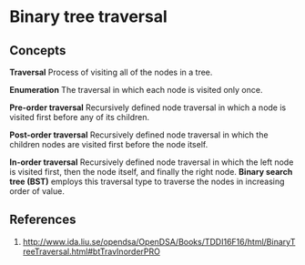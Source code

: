# Binary tree traversal

## Concepts

**Traversal**
Process of visiting all of the nodes in a tree.

**Enumeration**
The traversal in which each node is visited only once.

**Pre-order traversal**
Recursively defined node traversal in which a node is visited first before any of its children.

**Post-order traversal**
Recursively defined node traversal in which the children nodes are visited first before the node
itself.

**In-order traversal**
Recursively defined node traversal in which the left node is visited first, then the node itself,
and finally the right node. **Binary search tree (BST)** employs this traversal type to traverse the
nodes in increasing order of value.

## References
1. http://www.ida.liu.se/opendsa/OpenDSA/Books/TDDI16F16/html/BinaryTreeTraversal.html#btTravInorderPRO
